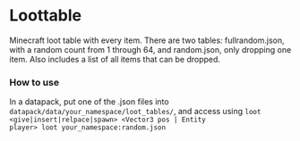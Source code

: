 # Loottable
Minecraft loot table with every item.
There are two tables: fullrandom.json, with a random count from 1 through 64, and random.json, only dropping one item.
Also includes a list of all items that can be dropped.
### How to use
In a datapack, put one of the .json files into <code>datapack/data/your_namespace/loot_tables/</code>, and access using <code>loot <give|insert|relpace|spawn> <Vector3 pos | Entity player> loot your_namespace:random.json</code>